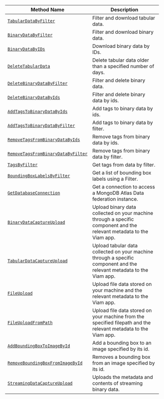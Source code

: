 <!-- prettier-ignore -->
Method Name | Description
----------- | -----------
[`TabularDataByFilter`](/build/program/apis/data-client/#tabulardatabyfilter) | Filter and download tabular data.
[`BinaryDataByFilter`](/build/program/apis/data-client/#binarydatabyfilter) | Filter and download binary data.
[`BinaryDataByIDs`](/build/program/apis/data-client/#binarydatabyids) | Download binary data by IDs.
[`DeleteTabularData`](/build/program/apis/data-client/#deletetabulardata) | Delete tabular data older than a specified number of days.
[`DeleteBinaryDataByFilter`](/build/program/apis/data-client/#deletebinarydatabyfilter) | Filter and delete binary data.
[`DeleteBinaryDataByIds`](/build/program/apis/data-client/#deletebinarydatabyids) | Filter and delete binary data by ids.
[`AddTagsToBinaryDataByIds`](/build/program/apis/data-client/#addtagstobinarydatabyids) | Add tags to binary data by ids.
[`AddTagsToBinaryDataByFilter`](/build/program/apis/data-client/#addtagstobinarydatabyfilter) | Add tags to binary data by filter.
[`RemoveTagsFromBinaryDataByIds`](/build/program/apis/data-client/#removetagsfrombinarydatabyids) | Remove tags from binary data by ids.
[`RemoveTagsFromBinaryDataByFilter`](/build/program/apis/data-client/#removetagsfrombinarydatabyfilter) | Remove tags from binary data by filter.
[`TagsByFilter`](/build/program/apis/data-client/#tagsbyfilter) | Get tags from data by filter.
[`BoundingBoxLabelsByFilter`](/build/program/apis/data-client/#boundingboxlabelsbyfilter) | Get a list of bounding box labels using a Filter.
[`GetDatabaseConnection`](/build/program/apis/data-client/#getdatabaseconnection) | Get a connection to access a MongoDB Atlas Data federation instance.
[`BinaryDataCaptureUpload`](/build/program/apis/data-client/#binarydatacaptureupload) | Upload binary data collected on your machine through a specific component and the relevant metadata to the Viam app.
[`TabularDataCaptureUpload`](/build/program/apis/data-client/#tabulardatacaptureupload) | Upload tabular data collected on your machine through a specific component and the relevant metadata to the Viam app.
[`FileUpload`](/build/program/apis/data-client/#fileupload) | Upload file data stored on your machine and the relevant metadata to the Viam app.
[`FileUploadFromPath`](/build/program/apis/data-client/#fileuploadfrompath) | Upload file data stored on your machine from the specified filepath and the relevant metadata to the Viam app.
[`AddBoundingBoxToImageById`](/program/apis/data-client/#addboundingboxtoimagebyid) | Add a bounding box to an image specified by its id.
[`RemoveBoundingBoxFromImageById`](/program/apis/data-client/#removeboundingboxfromimagebyid) | Removes a bounding box from an image specified by its id.
[`StreamingDataCaptureUpload`](/program/apis/data-client/#streamingdatacaptureupload) | Uploads the metadata and contents of streaming binary data.
